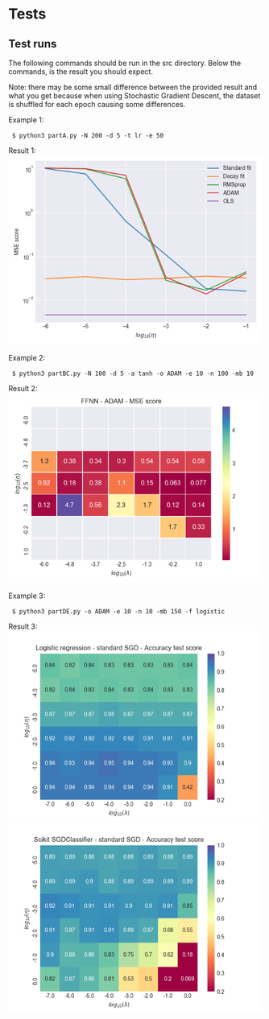 # Tests

## Test runs

The following commands should be run in the src directory. Below the commands, is the result you should expect.

Note: there may be some small difference between the provided result and what you get because when using Stochastic Gradient Descent, the dataset is shuffled for each epoch causing some differences.

Example 1:
<pre><code> $ python3 partA.py -N 200 -d 5 -t lr -e 50  </code></pre>

Result 1:  
![](compare_variants_learning_rates_Epochs=50_t0=5_t1=50_N=200_Noise=0.0_Degree=5.png)  


Example 2:
<pre><code> $ python3 partBC.py -N 100 -d 5 -a tanh -o ADAM -e 10 -n 100 -mb 10 </code></pre>

Result 2:  
![](ffnn_heatmap_lmbda_vs_lr_Act=tanh_Epochs=10_sizeMB=10_neurons=100_Variant=ADAM_N=100_Noise=0.0_Degree=5_MSE.png)


Example 3:  
<pre><code> $ python3 partDE.py -o ADAM -e 10 -n 10 -mb 150 -f logistic </code></pre>  

Result 3:  
![](logreg_accuracy_lr_vs_lmbda_epochs=10_variant=standard.png)
![](sgdclassifier_accuracy_lr_vs_lmbda_epochs=10_variant=standard.png)